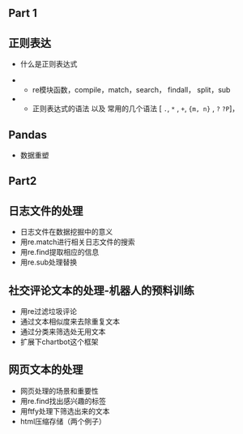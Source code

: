Part 1
--------

##  正则表达

- 什么是正则表达式

- - re模块函数，compile，match，search， findall， split，sub
- - 正则表达式的语法 以及 常用的几个语法 [ `.`, `*` , `+`, `{m, n}` , `?` `?P`]，


## Pandas

- 数据重塑


Part2
-----

## 日志文件的处理

- 日志文件在数据挖掘中的意义
- 用re.match进行相关日志文件的搜索
- 用re.find提取相应的信息
- 用re.sub处理替换

## 社交评论文本的处理-机器人的预料训练

- 用re过滤垃圾评论
- 通过文本相似度来去除重复文本
- 通过分类来筛选处无用文本
- 扩展下chartbot这个框架

## 网页文本的处理

- 网页处理的场景和重要性
- 用re.find找出感兴趣的标签
- 用ftfy处理下筛选出来的文本
- html压缩存储（两个例子）
